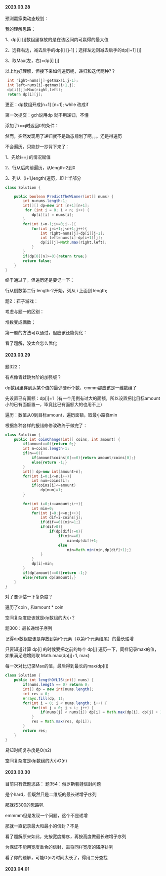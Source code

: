 ####  2023.03.28

预测赢家类动态规划：

我的理解思路：

1、dp[i] [j]数组里存放的是在该区间内可赢得的最大值

2、选择右边，减去后手的dp[i] [j-1]；选择左边则减去后手的dp[i+1] [j]

3、取Max(左，右)=dp[i] [j]

以上均好理解，但接下来如何遍历呢，递归和迭代两种?？

```c++
 int right=nums[j]-getmax(i,j-1);
 int left=nums[i]-getmax(i+1,j);
 dp[i][j]=Max(right,left);
 return dp[i][j];
```


更正：dp数组开成[n+1] [n+1]; while 改成if

第一次提交：gch说用dp 就不用递归，不懂

添加了i==j时返回0的条件：

然而，突然发现用了递归就不是动态规划了啊。。。还是得遍历

不会遍历，只能抄一抄背下来了：

1、先给i==j 的情况赋值

2、行从后向前遍历，从length-2到0

3、列从（i+1,length)遍历，即上半部分


```java
class Solution {

    public boolean PredictTheWinner(int[] nums) {
        int n=nums.length-1;
        int[][] dp=new int [n+1][n+1];
         for (int i = 0; i < n; i++) {
            dp[i][i] = nums[i];
        }
        for(int i=n-1;i>=0;i--){
            for(int j=i+1;j<n+1;j++){
                int right=nums[j]-dp[i][j-1];
                int left=nums[i]-dp[i+1][j];
                dp[i][j]=Math.max(right,left);
            }
        }
        if(dp[0][n]>=0){return true;}
        return false;
    }
}
```

终于通过了，但遍历还是要记一下：

行从倒数第二行 length-2开始，列从 i 上面到 length;



题2：石子游戏：

考虑与题一的区别：

堆数变成偶数；



第一题的方法可以通过，但应该还能优化：

看了题解，没太会怎么优化

####  2023.03.29

题322：

有点像青蛙跳台阶的加强版？

dp数组里存到达某个值的最少硬币个数，emmm那应该是一维数组了

先设置已有面额：dp[i]=1（有一个用例有过大的面额，所以设置把比目标amount小的已有面额置一，毕竟比已有面额大的也用不上）

遍历：数值从0到目标amount，遍历面额，取最小路径min

根据各种各样的报错修修改改终于做完了：

```java
class Solution {
    public int coinChange(int[] coins, int amount) {
        if(amount==0){return 0;}
        int n=coins.length-1;
        if(n==0){
            if(amount%coins[0]==0){return amount/coins[0];}
            else{return -1;}
        }
        int[] dp=new int[amount+n]; 
        for(int i=0;i<=n;i++){
            int num=coins[i];
            if(coins[i]<=amount)
                dp[num]=1;
        }
        
        for(int i=0;i<=amount;i++){
            int min=0;
            for(int j=0;j<=n;j++){
                int dif=i-coins[j];
                if(dif==0){min=1;}
                if(dif>0){
                    if(dp[dif]!=0){
                        if(min==0)
                            min=dp[dif]+1;
                        else
                            min=Math.min(min,dp[dif]+1);}
                }
            }
            dp[i]=min;
        }
        if(dp[amount]==0){return -1;}
        else{return dp[amount];}
    }
}
```

对了要评估一下复杂度？

遍历了coin , 和amount * coin

空间复杂度应该就是dp数组的大小？



题300：最长递增子序列

记得dp数组应该是存放到第i个元素（以第i个元素结尾）的最长递增

只要知道计算 dp[i] 的时候要把之前的每个 dp[j] 遍历一下，同样记录max的值，如果满足递增则取 Math.max(dp[j]+1, max)

每一次对比记录Max的值，最后得到最长的max(dp[i])

```java
class Solution {
    public int lengthOfLIS(int[] nums) {
        if(nums.length == 0) return 0;
        int[] dp = new int[nums.length];
        int res = 0;
        Arrays.fill(dp, 1);
        for(int i = 0; i < nums.length; i++) {
            for(int j = 0; j < i; j++) {
                if(nums[j] < nums[i]) dp[i] = Math.max(dp[i], dp[j] + 1);
            }
            res = Math.max(res, dp[i]);
        }
        return res;
    }
}

```

易知时间复杂度是O(n2)

空间复杂度是dp数组的大小O(n)


#### 2023.03.30

目前只有做题思路：
题354：俄罗斯套娃信封问题

是个hard，但既然只是二维版的最长递增子序列

那就按300的思路叭

emmmm但是发现一个问题，这个不是递增

那就一直记录最大和最小的信封？不是

看了题解原来如此，先按宽度排序，再按高度做最长递增子序列

为保证不能用宽度重合的信封，需将同样宽度的降序排列

看了你的题解，可能O(n2)时间太长了，得用二分查找


#### 2023.04.01

